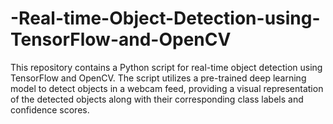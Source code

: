 # -Real-time-Object-Detection-using-TensorFlow-and-OpenCV
This repository contains a Python script for real-time object detection using TensorFlow and OpenCV. The script utilizes a pre-trained deep learning model to detect objects in a webcam feed, providing a visual representation of the detected objects along with their corresponding class labels and confidence scores.
